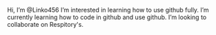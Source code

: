 Hi, I’m @Linko456
I’m interested in learning how to use github fully.
I’m currently learning how to code in github and use github.
I’m looking to collaborate on Respitory's.
